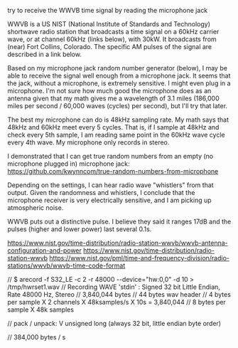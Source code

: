 try to receive the WWVB time signal by reading the microphone jack

WWVB is a US NIST (National Institute of Standards and Technology) shortwave radio station that broadcasts a time signal on a 
60kHz carrier wave, or at channel 60kHz (links below), with 30kW.  It broadcasts from (near) Fort Collins, Colorado.  The 
specific AM pulses of the signal are described in a link below.

Based on my microphone jack random number generator (below), I may be able to receive the signal well enough from a microphone jack.  It seems 
that the jack, without a microphone, is extremely sensitive.  I might even plug in a microphone.  I'm not sure how much good the microphone does as an 
antenna given that my math gives me a wavelength of 3.1 miles (186,000 miles per second / 60,000 waves (cycles) per second), but I'll try that later.

The best my microphone can do is 48kHz sampling rate.  My math says that 48kHz and 60kHz meet every 5 cycles.  That is, if I sample at 48kHz and check 
every 5th sample, I am reading same point in the 60kHz wave cycle every 4th wave.  My microphone only records in stereo. 

I demonstrated that I can get true random numbers from an empty (no microphone plugged in) microphone jack: 
https://github.com/kwynncom/true-random-numbers-from-microphone

Depending on the settings, I can hear radio wave "whistlers" from that output.  Given the randomness and whistlers, I conclude that the 
microphone receiver is very electrically sensitive, and I am picking up atmospheric noise.  

WWVB puts out a distinctive pulse.  I believe they said it ranges 17dB and the pulses (higher and lower power) last several 0.1s.

https://www.nist.gov/time-distribution/radio-station-wwvb/wwvb-antenna-configuration-and-power
https://www.nist.gov/time-distribution/radio-station-wwvb
https://www.nist.gov/pml/time-and-frequency-division/radio-stations/wwvb/wwvb-time-code-format


 
// $ arecord -f S32_LE -c 2 -r 48000 --device="hw:0,0" -d 10 > /tmp/hwrset1.wav
// Recording WAVE 'stdin' : Signed 32 bit Little Endian, Rate 48000 Hz, Stereo
// 3,840,044 bytes
// 44 bytes wav header
// 4 bytes per sample X 2 channels X 48ksamples/s X 10s = 3,840,044
// 8 bytes per sample X 48k samples

// pack / unpack:  V	unsigned long (always 32 bit, little endian byte order)

// 384,000 bytes / s